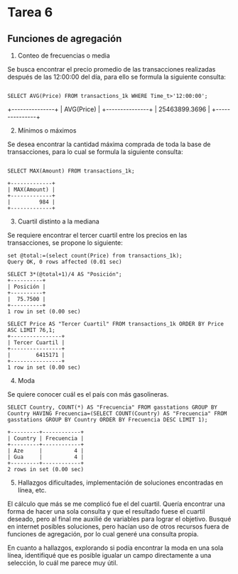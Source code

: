 # **Tarea 6**

## **Funciones de agregación**

1. Conteo de frecuencias o media

Se busca encontrar el precio promedio de las transacciones realizadas después de las 12:00:00 del día, para ello se formula la siguiente consulta:

```mysql

SELECT AVG(Price) FROM transactions_1k WHERE Time_t>'12:00:00';

```
+---------------+
| AVG(Price)    |
+---------------+
| 25463899.3696 |
+---------------+

2. Mínimos o máximos

Se desea encontrar la cantidad máxima comprada de toda la base de transacciones, para lo cual se formula la siguiente consulta:

```mysql

SELECT MAX(Amount) FROM transactions_1k;

+-------------+
| MAX(Amount) |
+-------------+
|         984 |
+-------------+
```


3. Cuartil distinto a la mediana

Se requiere encontrar el tercer cuartil entre los precios en las transacciones, se propone lo siguiente:

```mysql
set @total:=(select count(Price) from transactions_1k);
Query OK, 0 rows affected (0.01 sec)

SELECT 3*(@total+1)/4 AS "Posición";
+----------+
| Posición |
+----------+
|  75.7500 |
+----------+
1 row in set (0.00 sec)

SELECT Price AS "Tercer Cuartil" FROM transactions_1k ORDER BY Price ASC LIMIT 76,1;
+----------------+
| Tercer Cuartil |
+----------------+
|        6415171 |
+----------------+
1 row in set (0.00 sec)

```
4. Moda

Se quiere conocer cuál es el país con más gasolineras.

```mysql
SELECT Country, COUNT(*) AS "Frecuencia" FROM gasstations GROUP BY Country HAVING Frecuencia=(SELECT COUNT(Country) AS "Frecuencia" FROM gasstations GROUP BY Country ORDER BY Frecuencia DESC LIMIT 1);

+---------+------------+
| Country | Frecuencia |
+---------+------------+
| Aze     |          4 |
| Gua     |          4 |
+---------+------------+
2 rows in set (0.00 sec)

```

5. Hallazgos dificultades, implementación de soluciones encontradas en línea, etc.

El cálculo que más se me complicó fue el del cuartil. Quería encontrar una forma de hacer una sola consulta y que el resultado fuese el cuartil deseado, pero al final me auxilié de variables para lograr el objetivo. Busqué en internet posibles soluciones, pero hacían uso de otros recursos fuera de funciones de agregación, por lo cual generé una consulta propia.

En cuanto a hallazgos, explorando si podía encontrar la moda en una sola línea, identifiqué que es posible igualar un campo directamente a una selección, lo cuál me parece muy útil.